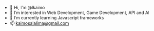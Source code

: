 - 👋 Hi, I’m @lkaimo
- 👀 I’m interested in Web Development, Game Development, API and AI
- 🌱 I’m currently learning Javascript frameworks
- 📫 kaimosalalima@gmail.com

<!---
lkaimo/lkaimo is a ✨ special ✨ repository because its `README.md` (this file) appears on your GitHub profile.
You can click the Preview link to take a look at your changes.
--->
